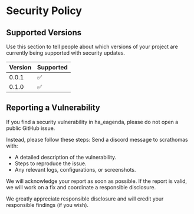 # Security Policy

## Supported Versions

Use this section to tell people about which versions of your project are
currently being supported with security updates.

| Version | Supported          |
| ------- | ------------------ |
| 0.0.1   | :white_check_mark: |
| 0.1.0   | :white_check_mark: |

## Reporting a Vulnerability
If you find a security vulnerability in ha_eagenda, please do not open a public GitHub issue.

Instead, please follow these steps:
Send a discord message to scrathomas with:
- A detailed description of the vulnerability.
- Steps to reproduce the issue.
- Any relevant logs, configurations, or screenshots.

We will acknowledge your report as soon as possible. If the report is valid, we will work on a fix and coordinate a responsible disclosure.

We greatly appreciate responsible disclosure and will credit your responsible findings (if you wish).
